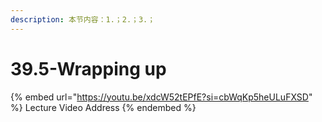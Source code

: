 ```yaml
---
description: 本节内容：1.；2.；3.；
---
```


# 39.5-Wrapping up

{% embed url="https://youtu.be/xdcW52tEPfE?si=cbWqKp5heULuFXSD" %}
Lecture Video Address
{% endembed %}
